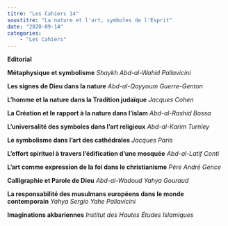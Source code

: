 ```yaml
---
titre: "Les Cahiers 14"
soustitre: "La nature et l'art, symboles de l'Esprit"
date: "2020-09-14"
categories:
    - "Les Cahiers"
---
```



**Editorial**

**Métaphysique et symbolisme**
*Shaykh Abd-al-Wahid Pallavicini*

**Les signes de Dieu dans la nature**
*Abd-al-Qayyoum Guerre-Genton*

**L’homme et la nature dans la Tradition judaïque**
*Jacques Cohen*

**La Création et le rapport à la nature dans l’islam**
*Abd-al-Rashid Bossa*

**L’universalité des symboles dans l’art religieux**
*Abd-al-Karim Turnley*

**Le symbolisme dans l’art des cathédrales**
*Jacques Paris*

**L’effort spirituel à travers l’édification d’une mosquée**
*Abd-al-Latif Conti*

**L’art comme expression de la foi dans le christianisme**
*Père André Gence*

**Calligraphie et Parole de Dieu**
*Abd-al-Wadoud Yahya Gouraud*

**La responsabilité des musulmans européens dans le monde contemporain**
*Yahya Sergio Yahe Pallavicini*

**Imaginations akbariennes**
*Institut des Hautes Études Islamiques*
